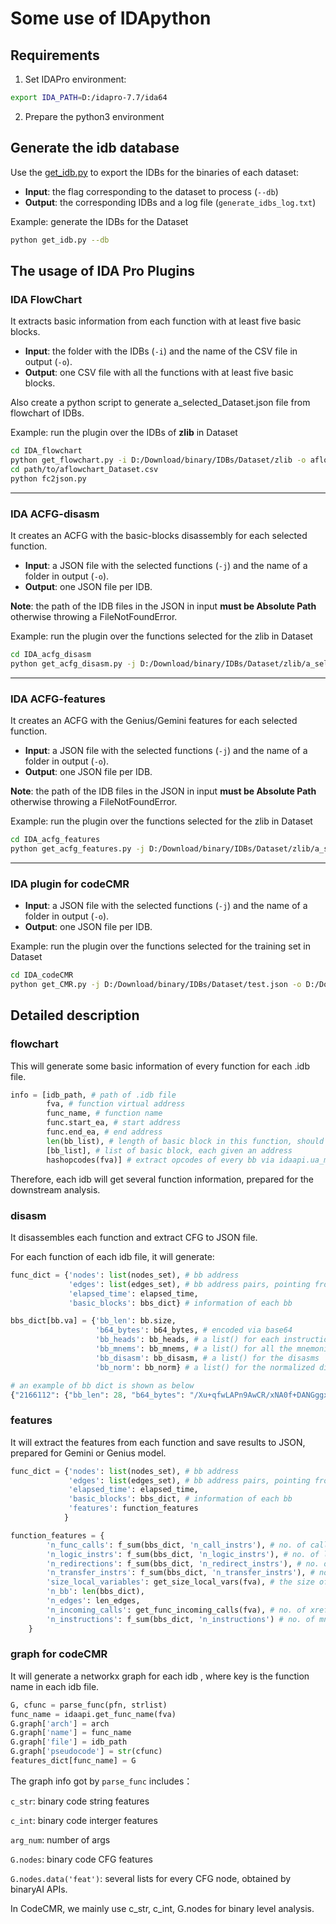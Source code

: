 # Some use of IDApython


## Requirements

1. Set IDAPro environment:
```bash
export IDA_PATH=D:/idapro-7.7/ida64
```

2. Prepare the python3 environment


## Generate the idb database

Use the [get_idb.py](get_idb.py) to export the IDBs for the binaries of each dataset:
- **Input**: the flag corresponding to the dataset to process (`--db`)
- **Output**: the corresponding IDBs and a log file (`generate_idbs_log.txt`)

Example: generate the IDBs for the Dataset
```bash
python get_idb.py --db
```

## The usage of IDA Pro Plugins

### IDA FlowChart
It extracts basic information from each function with at least five basic blocks.

- **Input**: the folder with the IDBs (`-i`) and the name of the CSV file in output (`-o`).
- **Output**: one CSV file with all the functions with at least five basic blocks.

Also create a python script to generate a_selected_Dataset.json file from flowchart of IDBs.

Example: run the plugin over the IDBs of **zlib** in Dataset
```bash
cd IDA_flowchart
python get_flowchart.py -i D:/Download/binary/IDBs/Dataset/zlib -o aflowchart_Dataset.csv
cd path/to/aflowchart_Dataset.csv
python fc2json.py
```

---

### IDA ACFG-disasm
It creates an ACFG with the basic-blocks disassembly for each selected function.

- **Input**: a JSON file with the selected functions (`-j`) and the name of a folder in output (`-o`).
- **Output**: one JSON file per IDB.

**Note**: the path of the IDB files in the JSON in input **must be Absolute Path** otherwise throwing a FileNotFoundError. 

Example: run the plugin over the functions selected for the zlib in Dataset
```bash
cd IDA_acfg_disasm
python get_acfg_disasm.py -j D:/Download/binary/IDBs/Dataset/zlib/a_selected_Dataset.json -o acfg_disasm_Dataset
```
---

### IDA ACFG-features
It creates an ACFG with the Genius/Gemini features for each selected function.

- **Input**: a JSON file with the selected functions (`-j`) and the name of a folder in output (`-o`).
- **Output**: one JSON file per IDB.


**Note**: the path of the IDB files in the JSON in input **must be Absolute Path** otherwise throwing a FileNotFoundError. 

Example: run the plugin over the functions selected for the zlib in Dataset

```bash
cd IDA_acfg_features
python get_acfg_features.py -j D:/Download/binary/IDBs/Dataset/zlib/a_selected_Dataset.json -o acfg_features_Dataset
```

---

### IDA  plugin for codeCMR

- **Input**: a JSON file with the selected functions (`-j`) and the name of a folder in output (`-o`).
- **Output**: one JSON file per IDB.

Example: run the plugin over the functions selected for the training set in Dataset

```bash
cd IDA_codeCMR
python get_CMR.py -j D:/Download/binary/IDBs/Dataset/test.json -o D:/Download/binary/IDBs/Dataset
```



## Detailed description

### flowchart

This will generate some basic information of every function for each .idb file.

```python
info = [idb_path, # path of .idb file
		fva, # function virtual address
		func_name, # function name 
        func.start_ea, # start address
        func.end_ea, # end address
        len(bb_list), # length of basic block in this function, should be more than 5
        [bb_list], # list of basic block, each given an address
        hashopcodes(fva)] # extract opcodes of every bb via idaapi.ua_mnem, thus generating the sha256 hash of this function
```

Therefore, each idb will get several function information, prepared for the downstream analysis.

### disasm

It disassembles each function and extract CFG to JSON file.

For each function of each idb file, it will generate:

```python
func_dict = {'nodes': list(nodes_set), # bb address
             'edges': list(edges_set), # bb address pairs, pointing from bb to its successor bb
             'elapsed_time': elapsed_time,
             'basic_blocks': bbs_dict} # information of each bb

bbs_dict[bb.va] = {'bb_len': bb.size,
                   'b64_bytes': b64_bytes, # encoded via base64
                   'bb_heads': bb_heads, # a list() for each instruction in the bb
                   'bb_mnems': bb_mnems, # a list() for all the mnemonics
                   'bb_disasm': bb_disasm, # a list() for the disasms 
                   'bb_norm': bb_norm} # a list() for the normalized disasms

# an example of bb dict is shown as below
{"2166112": {"bb_len": 28, "b64_bytes": "/Xu+qfwLAPn9AwCR/xNA0f+DANGggx/4oQMf+A==", "bb_heads": [2166112, 2166116, 2166120, 2166124, 2166128, 2166132, 2166136], "bb_mnems": ["stp", "str", "mov", "sub", "sub", "stur", "stur"], "bb_disasm": ["stp x29, x30, [sp, #-0x20]!", "str x28, [sp, #0x10]", "mov x29, sp", "sub sp, sp, #4, lsl #12", "sub sp, sp, #0x20", "stur x0, [x29, #-8]", "stur x1, [x29, #-0x10]"], "bb_norm": ["stp_x29,_x30,_[sp-32]", "str_x28,_[sp+16]", "mov_x29,_sp", "sub_sp,_sp,_0x4", "sub_sp,_sp,_0x20", "stur_x0,_[x29-8]", "stur_x1,_[x29-16]"]},
```

### features

It will extract the features from each function and save results to JSON, prepared for Gemini or Genius model.

```python
func_dict = {'nodes': list(nodes_set), # bb address
             'edges': list(edges_set), # bb address pairs, pointing from bb to its successor bb
             'elapsed_time': elapsed_time,
             'basic_blocks': bbs_dict, # information of each bb
 			 'features': function_features
            } 

function_features = {
        'n_func_calls': f_sum(bbs_dict, 'n_call_instrs'), # no. of call
        'n_logic_instrs': f_sum(bbs_dict, 'n_logic_instrs'), # no. of logic
        'n_redirections': f_sum(bbs_dict, 'n_redirect_instrs'), # no. of call, conditional and unconditional
        'n_transfer_instrs': f_sum(bbs_dict, 'n_transfer_instrs'), # no. of transfer
        'size_local_variables': get_size_local_vars(fva), # the size of local variables
        'n_bb': len(bbs_dict),
        'n_edges': len_edges,
        'n_incoming_calls': get_func_incoming_calls(fva), # no. of xrefs
        'n_instructions': f_sum(bbs_dict, 'n_instructions') # no. of mnens
    }

```

### graph for codeCMR

It will generate a networkx graph for each idb , where key is the function name in each idb file.

```python
G, cfunc = parse_func(pfn, strlist)
func_name = idaapi.get_func_name(fva)
G.graph['arch'] = arch
G.graph['name'] = func_name
G.graph['file'] = idb_path
G.graph['pseudocode'] = str(cfunc)
features_dict[func_name] = G
```

The graph info got by `parse_func` includes：

`c_str`: binary code string features

`c_int`: binary code interger features

`arg_num`:  number of args

`G.nodes`: binary code CFG features

`G.nodes.data('feat')`: several lists for every CFG node, obtained by binaryAI APIs.

In CodeCMR, we mainly use c_str, c_int, G.nodes for binary level analysis.